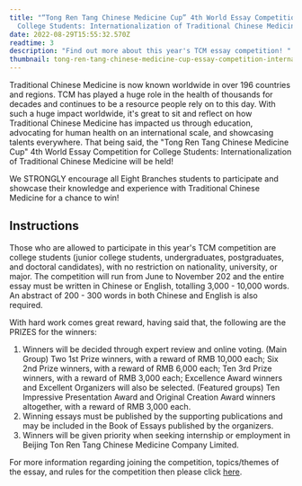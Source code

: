```yaml
---
title: "“Tong Ren Tang Chinese Medicine Cup” 4th World Essay Competition for
  College Students: Internationalization of Traditional Chinese Medicine"
date: 2022-08-29T15:55:32.570Z
readtime: 3
description: "Find out more about this year's TCM essay competition! "
thumbnail: tong-ren-tang-chinese-medicine-cup-essay-competition-internationalization-of-traditional-chinese-medicine.png
---
```

Traditional Chinese Medicine is now known worldwide in over 196 countries and regions. TCM has played a huge role in the health of thousands for decades and continues to be a resource people rely on to this day. With such a huge impact worldwide, it's great to sit and reflect on how Traditional Chinese Medicine has impacted us through education, advocating for human health on an international scale, and showcasing talents everywhere. That being said, the "Tong Ren Tang Chinese Medicine Cup" 4th World Essay Competition for College Students: Internationalization of Traditional Chinese Medicine will be held!

We STRONGLY encourage all Eight Branches students to participate and showcase their knowledge and experience with Traditional Chinese Medicine for a chance to win!

## **Instructions**

Those who are allowed to participate in this year's TCM competition are college students (junior college students, undergraduates, postgraduates, and doctoral candidates), with no restriction on nationality, university, or major. The competition will run from June to November 202 and the entire essay must be written in Chinese or English, totalling 3,000 - 10,000 words. An abstract of 200 - 300 words in both Chinese and English is also required. 

With hard work comes great reward, having said that, the following are the PRIZES for the winners: 

1. Winners will be decided through expert review and online voting. (Main Group) Two 1st Prize winners, with a reward of RMB 10,000 each; Six 2nd Prize winners, with a reward of RMB 6,000 each; Ten 3rd Prize winners, with a reward of RMB 3,000 each; Excellence Award winners and Excellent Organizers will also be selected. (Featured groups) Ten Impressive Presentation Award and Original Creation Award winners altogether, with a reward of RMB 3,000 each.
2. Winning essays must be published by the supporting publications and may be included in the Book of Essays published by the organizers. 
3. Winners will be given priority when seeking internship or employment in Beijing Ton Ren Tang Chinese Medicine Company Limited. 

For more information regarding joining the competition, topics/themes of the essay, and rules for the competition then please click [here](http://www.wfas.org.cn/news/detail.html?nid=6362&cid=25).